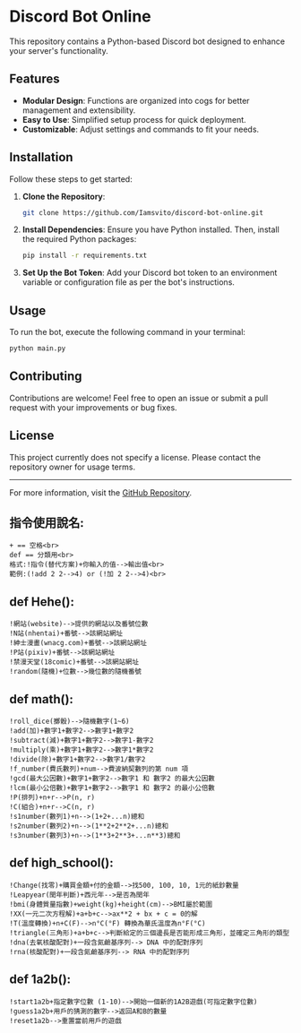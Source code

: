 # Discord Bot Online

This repository contains a Python-based Discord bot designed to enhance your server's functionality.

## Features

- **Modular Design**: Functions are organized into cogs for better management and extensibility.
- **Easy to Use**: Simplified setup process for quick deployment.
- **Customizable**: Adjust settings and commands to fit your needs.

## Installation

Follow these steps to get started:

1. **Clone the Repository**:
   ```bash
   git clone https://github.com/Iamsvito/discord-bot-online.git
   ```

2. **Install Dependencies**:
   Ensure you have Python installed. Then, install the required Python packages:
   ```bash
   pip install -r requirements.txt
   ```

3. **Set Up the Bot Token**:
   Add your Discord bot token to an environment variable or configuration file as per the bot's instructions.

## Usage

To run the bot, execute the following command in your terminal:
```bash
python main.py
```

## Contributing

Contributions are welcome! Feel free to open an issue or submit a pull request with your improvements or bug fixes.

## License

This project currently does not specify a license. Please contact the repository owner for usage terms.

---

For more information, visit the [GitHub Repository](https://github.com/Iamsvito/discord-bot-online).

## 指令使用說名:
	+ == 空格<br>
	def == 分類用<br>
	格式:!指令(替代方案)+你輸入的值-->輸出值<br>
	範例:(!add 2 2-->4) or (!加 2 2-->4)<br>
## def Hehe():
	!網站(website)-->提供的網站以及番號位數
	!N站(nhentai)+番號-->該網站網址
	!紳士漫畫(wnacg.com)+番號-->該網站網址
	!P站(pixiv)+番號-->該網站網址
	!禁漫天堂(18comic)+番號-->該網站網址
	!random(隨機)+位數-->幾位數的隨機番號
## def math():
	!roll_dice(擲骰)-->隨機數字(1~6)
	!add(加)+數字1+數字2-->數字1+數字2
	!subtract(減)+數字1+數字2-->數字1-數字2
	!multiply(乘)+數字1+數字2-->數字1*數字2
	!divide(除)+數字1+數字2-->數字1/數字2
	!f_number(費氏數列)+num-->費波納契數列的第 num 項
	!gcd(最大公因數)+數字1+數字2-->數字1 和 數字2 的最大公因數
	!lcm(最小公倍數)+數字1+數字2-->數字1 和 數字2 的最小公倍數
	!P(排列)+n+r-->P(n, r)
	!C(組合)+n+r-->C(n, r)
	!s1number(數列1)+n-->(1+2+...n)總和
	!s2number(數列2)+n-->(1**2+2**2+...n)總和
	!s3number(數列3)+n-->(1**3+2**3+...n**3)總和
## def high_school():
	!Change(找零)+購買金額+付的金額-->找500, 100, 10, 1元的紙鈔數量
	!Leapyear(閏年判斷)+西元年-->是否為閏年
	!bmi(身體質量指數)+weight(kg)+height(cm)-->BMI屬於範圍
	!XX(一元二次方程解)+a+b+c-->ax**2 + bx + c = 0的解
	!T(溫度轉換)+n+C(F)-->n°C(°F) 轉換為華氏溫度為n°F(°C)
	!triangle(三角形)+a+b+c-->判斷給定的三個邊長是否能形成三角形，並確定三角形的類型
	!dna(去氧核酸配對)+一段含氮鹼基序列--> DNA 中的配對序列
	!rna(核酸配對)+一段含氮鹼基序列--> RNA 中的配對序列
## def 1a2b():
	!start1a2b+指定數字位數 (1-10)-->開始一個新的1A2B遊戲(可指定數字位數)
	!guess1a2b+用戶的猜測的數字-->返回A和B的數量
	!reset1a2b-->重置當前用戶的遊戲
